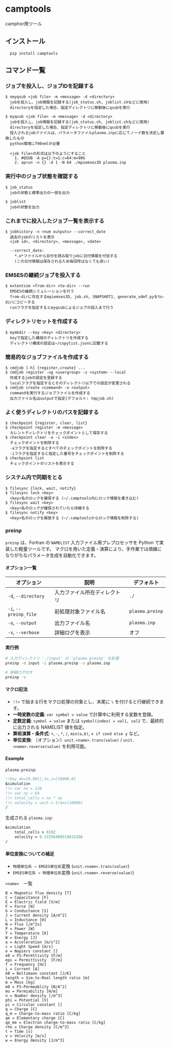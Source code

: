 # camptools
camphor用ツール

## インストール
```
  pip install camptools
```

## コマンド一覧
### ジョブを投入し、ジョブIDを記録する
```
$ nmyqsub <job file> -m <message> -d <directory>
  jobを投入し、job情報を記録する(job_status.sh, joblist.shなどに使用)
  directoryを指定した場合、指定ディレクトリに移動後にqsubを実行

$ myqsub <job file> -m <message> -d <directory>
  jobを投入し、job情報を記録する(job_status.sh, joblist.shなどに使用)
  directoryを指定した場合、指定ディレクトリに移動後にqsubを実行
  投入されるjobファイルは、パラメータファイルplasma.inpに応じてノード数を決定し置換したもの
  python環境にf90nmlが必要
  
  <job file>の形式は以下のようにすること
    1. #QSUB -A p={}:t=1:c=64:m=90G
    2. aprun -n {} -d 1 -N 64 ./mpiemses3D plasma.inp
```

### 実行中のジョブ状態を確認する
```
$ job_status
  jobの状態と標準出力の一部を出力

$ joblist
  jobの状態を出力
```

### これまでに投入したジョブ一覧を表示する
```
$ jobhistory -n <num outputs> --correct_date
  過去のjobのリストを表示
  <job id>, <directory>, <message>, <date>

  --correct_date: 
    *.o*ファイルから日付を読み取りjobに日付情報を付加する
    (この日付情報は保存されるため毎回呼ばなくても良い)
```

### EMSESの継続ジョブを投入する
```
$ extentsim <from-dir> <to-dir> --run
  EMSESの継続シミュレーションを行う
  from-dirに存在するmpiemses3D, job.sh, SNAPSHOT1, generate_xdmf.pyをto-dirにコピーする
  runフラグを指定するとmyqsubによるジョブの投入まで行う
```

### ディレクトリセットを作成する
```
$ mymkdir --key <key> <directory>
  keyで指定した構成のディレクトリを作成する
  ディレクトリ構成の設定は~/copylist.jsonに記載する
```

### 簡易的なジョブファイルを作成する
```
$ cmdjob [-h] {register,create} ...
$ cmdjob register -ug <usergroup> -s <system> --local
  作成するjobの設定を登録する
  localフラグを指定するとそのディレクトリ以下での設定が変更される
$ cmdjob create <command> -o <output>
  commandを実行するジョブファイルを作成する
  出力ファイル名はoutputで指定(デフォルト: tmpjob.sh)
```

### よく使うディレクトリのパスを記録する
```
$ checkpoint {register, clear, list}
$ checkpoint register -m <message>
  カレントディレクトリをチェックポイントとして保存する
$ checkpoint clear -a -i <index>
  チェックポイントを削除する
  -aフラグを指定するとすべてのチェックポイントを削除する
  -iフラグを指定すると指定した番号をチェックポイントを削除する
$ checkpoint list
  チェックポイントのリストを表示する
```

### システム内で同期をとる
```
$ filesync {lock, wait, notify}
$ filesync lock <key>
  <key>名のロックを確保する (~/.camptools内にロック情報を書き込む)
$ filesync wait <key>
  <key>名のロックが確保されていたら待機する
$ filesync notify <key>
  <key>名のロックを解放する (~/.camptoolsからロック情報を削除する)
```

### preinp

`preinp` は、Fortran の `NAMELIST` 入力ファイル用プレプロセッサを Python で実装した軽量ツールです。
マクロを用いた定義・演算により、手作業では煩雑になりがちなパラメータ生成を自動化できます。

#### オプション一覧

| オプション                 | 説明             | デフォルト           |
| --------------------- | -------------- | --------------- |
| `-d`, `--directory`   | 入力ファイル所在ディレクトリ | `./`            |
| `-i`, `--preinp_file` | 前処理対象ファイル名     | `plasma.preinp` |
| `-o`, `--output`      | 出力ファイル名        | `plasma.inp`    |
| `-v`, `--verbose`     | 詳細ログを表示        | オフ              |

#### 実行例

```bash
# 入力ディレクトリ './input' の 'plasma.preinp' を処理
preinp -d input -i plasma.preinp -o plasma.inp

# 詳細ログ付き
preinp -v
```

#### マクロ記法

* `!!>` で始まる行をマクロ処理の対象とし、末尾に `\` を付けると行継続できます。
* **一時変数の定義**: `var symbol = value` で計算中に利用する変数を登録。
* **定数定義**: `symbol = value` または `symbol(index) = val1, val2` で、最終的に出力される NAMELIST 値を指定。
* **算術演算・条件式**: `+`, `-`, `*`, `/`, `min(a,b)`, `x if cond else y` など。
* **単位変換**: （オプション）`unit.<name>.trans(value)` / `unit.<name>.reverse(value)` を利用可能。

#### Example

`plasma.preinp`:

```fortran
!!key dx=[0.001],to_c=[10000.0]
&simulation
!!> var nx = 128
!!> var ny = 64
!!> total_cells = nx * ny
!!> velocity = unit.v.trans(10000)
/
```

生成される `plasma.inp`:

```fortran
&simulation
    total_cells = 8192
    velocity = 0.33356409519815206
/
```

#### 単位変換についての補足

- ```物理単位系 → EMSES単位系```変換 (```unit.<name>.trans(value)```)
- ```EMSES単位系 → 物理単位系```変換 (```unit.<name>.reverse(value)```)

```<name>```　一覧

```
B = Magnetic flux density [T]
C = Capacitance [F]
E = Electric field [V/m]
F = Force [N]
G = Conductance [S]
J = Current density [A/m^2]
L = Inductance [H]
N = Flux [/m^2s]
P = Power [W]
T = Temperature [K]
W = Energy [J]
a = Acceleration [m/s^2]
c = Light Speed [m/s]
e = Napiers constant []
e0 = FS-Permttivity [F/m]
eps = Permittivity  [F/m]
f = Frequency [Hz]
i = Current [A]
kB = Boltzmann constant [J/K]
length = Sim-to-Real length ratio [m]
m = Mass [kg]
m0 = FS-Permeablity [N/A^2]
mu = Permiability [H/m]
n = Number density [/m^3]
phi = Potential [V]
pi = Circular constant []
q = Charge [C]
q_m = Charge-to-mass ratio [C/kg]
qe = Elementary charge [C]
qe_me = Electron charge-to-mass ratio [C/kg]
rho = Charge density [C/m^3]
t = Time [s]
v = Velocity [m/s]
w = Energy density [J/m^3]
```
